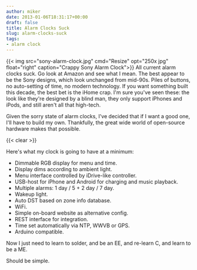 ```yaml
---
author: miker
date: 2013-01-06T18:31:17+00:00
draft: false
title: Alarm Clocks Suck
slug: alarm-clocks-suck
tags:
- alarm clock
---
```


{{< img src="sony-alarm-clock.jpg" cmd="Resize" opt="250x jpg" float="right" caption="Crappy Sony Alarm Clock">}}
All current alarm clocks suck. Go look at Amazon and see what I mean. The best appear to be the Sony designs, which look unchanged from mid-90s. Piles of buttons, no auto-setting of time, no modern technology. If you want something built this decade, the best bet is the iHome crap. I'm sure you've seen these: the look like they're designed by a blind man, they only support iPhones and iPods, and still aren't all that high-tech.

Given the sorry state of alarm clocks, I've decided that if I want a good one, I'll have to build my own. Thankfully, the great wide world of open-source hardware makes that possible.

{{< clear >}}

Here's what my clock is going to have at a minimum:
* Dimmable RGB display for menu and time.
* Display dims according to ambient light.
* Menu interface controlled by iDrive-like controller.
* USB-host for iPhone and Android for charging and music playback.
* Multiple alarms: 1 day / 5 + 2 day / 7 day.
* Wakeup light.
* Auto DST based on zone info database.
* WiFi.
* Simple on-board website as alternative config.
* REST interface for integration.
* Time set automatically via NTP, WWVB or GPS.
* Arduino compatible.

Now I just need to learn to solder, and be an EE, and re-learn C, and learn to be a ME.

Should be simple.
